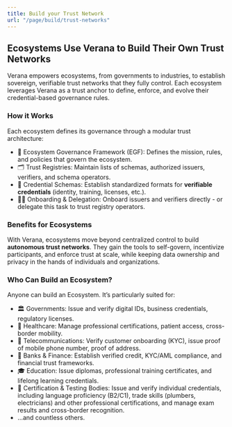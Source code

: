 ```yaml
---
title: Build your Trust Network
url: "/page/build/trust-networks"
---
```


## Ecosystems Use Verana to Build Their Own Trust Networks

Verana empowers ecosystems, from governments to industries, to establish sovereign, verifiable trust networks that they fully control. Each ecosystem leverages Verana as a trust anchor to define, enforce, and evolve their credential-based governance rules.

### How it Works

Each ecosystem defines its governance through a modular trust architecture:

- 📜 Ecosystem Governance Framework (EGF): Defines the mission, rules, and policies that govern the ecosystem.
- 🗂️ Trust Registries: Maintain lists of schemas, authorized issuers, verifiers, and schema operators.
- 📑 Credential Schemas: Establish standardized formats for **verifiable credentials** (identity, training, licenses, etc.).
- 🧑‍⚖️ Onboarding & Delegation: Onboard issuers and verifiers directly - or delegate this task to trust registry operators.

### Benefits for Ecosystems

With Verana, ecosystems move beyond centralized control to build **autonomous trust networks**. They gain the tools to self-govern, incentivize participants, and enforce trust at scale, while keeping data ownership and privacy in the hands of individuals and organizations.

### Who Can Build an Ecosystem?

Anyone can build an Ecosystem. It’s particularly suited for:

- 🏛️ Governments: Issue and verify digital IDs, business credentials, regulatory licenses.
- 🏥 Healthcare: Manage professional certifications, patient access, cross-border mobility.
- 📡 Telecommunications: Verify customer onboarding (KYC), issue proof of mobile phone number, proof of address.
- 🏦 Banks & Finance: Establish verified credit, KYC/AML compliance, and financial trust frameworks.
- 🎓 Education: Issue diplomas, professional training certificates, and lifelong learning credentials.
- 🏅 Certification & Testing Bodies: Issue and verify individual credentials, including language proficiency (B2/C1), trade skills (plumbers, electricians) and other professional certifications, and manage exam results and cross-border recognition.
- …and countless others.
